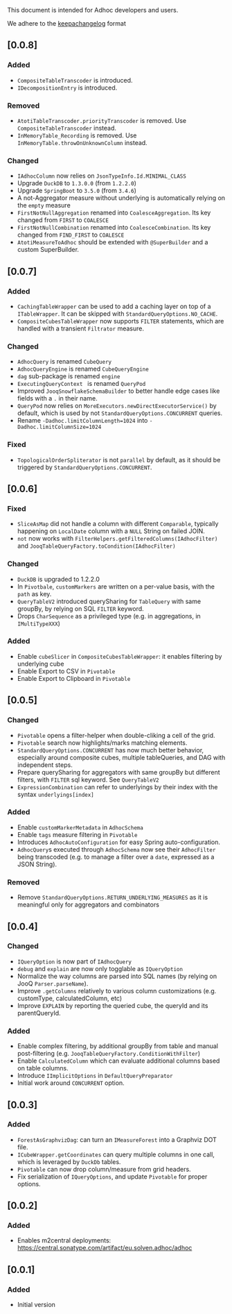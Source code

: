 This document is intended for Adhoc developers and users.

We adhere to the [keepachangelog](https://keepachangelog.com/en/1.0.0/) format

## [0.0.8]
### Added
- `CompositeTableTranscoder` is introduced.
- `IDecompositionEntry` is introduced.

### Removed
- `AtotiTableTranscoder.priorityTranscoder` is removed. Use `CompositeTableTranscoder` instead.
- `InMemoryTable_Recording` is removed. Use `InMemoryTable.throwOnUnknownColumn` instead.

### Changed
- `IAdhocColumn` now relies on `JsonTypeInfo.Id.MINIMAL_CLASS`
- Upgrade `DuckDB` to `1.3.0.0` (from `1.2.2.0`)
- Upgrade `SpringBoot` to `3.5.0` (from `3.4.6`)
- A not-Aggregator measure without underlying is automatically relying on the `empty` measure
- `FirstNotNullAggregation` renamed into `CoalesceAggregation`. Its key changed from `FIRST` to `COALESCE`
- `FirstNotNullCombination` renamed into `CoalesceCombination`. Its key changed from `FIND_FIRST` to `COALESCE`
- `AtotiMeasureToAdhoc` should be extended with `@SuperBuilder` and a custom SuperBuilder.

## [0.0.7]
### Added
- `CachingTableWrapper` can be used to add a caching layer on top of a `ITableWrapper`. It can be skipped with `StandardQueryOptions.NO_CACHE`.
- `CompositeCubesTableWrapper` now supports `FILTER` statements, which are handled with a transient `Filtrator` measure.

### Changed
- `AdhocQuery` is renamed `CubeQuery`
- `AdhocQueryEngine` is renamed `CubeQueryEngine`
- `dag` sub-package is renamed `engine`
- `ExecutingQueryContext ` is renamed `QueryPod`
- Improved `JooqSnowflakeSchemaBuilder` to better handle edge cases like fields with a `.` in their name.
- `QueryPod` now relies on `MoreExecutors.newDirectExecutorService()` by default, which is used by not `StandardQueryOptions.CONCURRENT` queries.
- Rename `-Dadhoc.limitColumnLength=1024` into `-Dadhoc.limitColumnSize=1024`

### Fixed
- `TopologicalOrderSpliterator` is not `parallel` by default, as it should be triggered by `StandardQueryOptions.CONCURRENT`.

## [0.0.6]
### Fixed
- `SliceAsMap` did not handle a column with different `Comparable`, typically happening on `LocalDate` column with a `NULL` String on failed JOIN.
- `not` now works with `FilterHelpers.getFilteredColumns(IAdhocFilter)` and `JooqTableQueryFactory.toCondition(IAdhocFilter)`

### Changed
- `DuckDB` is upgraded to 1.2.2.0
- In `Pivotbale`, `customMarkers` are written on a per-value basis, with the `path` as key.
- `QueryTableV2` introduced querySharing for `TableQuery` with same groupBy, by relying on SQL `FILTER` keyword.
- Drops `CharSequence` as a privileged type (e.g. in aggregations, in `IMultiTypeXXX`)

### Added
- Enable `cubeSlicer` in `CompositeCubesTableWrapper`: it enables filtering by underlying cube
- Enable Export to CSV in `Pivotable`
- Enable Export to Clipboard in `Pivotable`

## [0.0.5]
### Changed
- `Pivotable` opens a filter-helper when double-cliking a cell of the grid.
- `Pivotable` search now highlights/marks matching elements.
- `StandardQueryOptions.CONCURRENT` has now much better behavior, especially around composite cubes, multiple tableQueries, and DAG with independent steps.
- Prepare querySharing for aggregators with same groupBy but different filters, with `FILTER` sql keyword. See `QueryTableV2`
- `ExpressionCombination` can refer to underlyings by their index with the syntax `underlyings[index]`

### Added
- Enable `customMarkerMetadata` in `AdhocSchema`
- Enable `tags` measure filtering in `Pivotable`
- Introduces `AdhocAutoConfiguration` for easy Spring auto-configuration.
- `AdhocQuery`s executed through `AdhocSchema` now see their `AdhocFilter` being transcoded (e.g. to manage a filter over a `date`, expressed as a JSON String).

### Removed
- Remove `StandardQueryOptions.RETURN_UNDERLYING_MEASURES` as it is meaningful only for aggregators and combinators

## [0.0.4]
### Changed
- `IQueryOption` is now part of `IAdhocQuery`
- `debug` and `explain` are now only togglable as `IQueryOption`
- Normalize the way columns are parsed into SQL names (by relying on JooQ `Parser.parseName`).
- Improve `.getColumns` relatively to various column customizations (e.g. customType, calculatedColumn, etc)
- Improve `EXPLAIN` by reporting the queried cube, the queryId and its parentQueryId.

### Added
- Enable complex filtering, by additional groupBy from table and manual post-filtering (e.g. `JooqTableQueryFactory.ConditionWithFilter`)
- Enable `CalculatedColumn` which can evaluate additional columns based on table columns.
- Introduce `IImplicitOptions` in `DefaultQueryPreparator`
- Initial work around `CONCURRENT` option.

## [0.0.3]
### Added
- `ForestAsGraphvizDag`: can turn an `IMeasureForest` into a Graphviz DOT file.
- `ICubeWrapper.getCoordinates` can query multiple columns in one call, which is leveraged by `DuckDb` tables.
- `Pivotable` can now drop column/measure from grid headers.
- Fix serialization of `IQueryOptions`, and update `Pivotable` for proper options.

## [0.0.2]
### Added
- Enables m2central deployments: https://central.sonatype.com/artifact/eu.solven.adhoc/adhoc

## [0.0.1]
### Added
- Initial version
